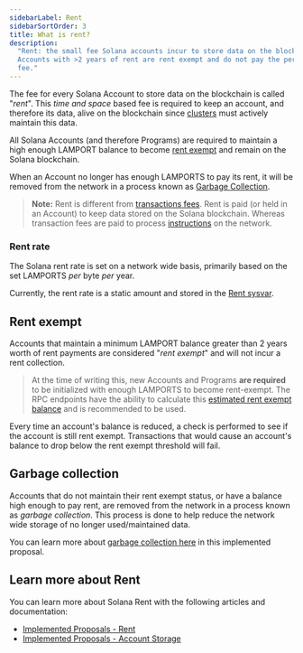 ```yaml
---
sidebarLabel: Rent
sidebarSortOrder: 3
title: What is rent?
description:
  "Rent: the small fee Solana accounts incur to store data on the blockchain.
  Accounts with >2 years of rent are rent exempt and do not pay the periodic
  fee."
---
```


The fee for every Solana Account to store data on the blockchain is called
"_rent_". This _time and space_ based fee is required to keep an account, and
therefore its data, alive on the blockchain since
[clusters](../../cluster/overview.md) must actively maintain this data.

All Solana Accounts (and therefore Programs) are required to maintain a high
enough LAMPORT balance to become [rent exempt](#rent-exempt) and remain on the
Solana blockchain.

When an Account no longer has enough LAMPORTS to pay its rent, it will be
removed from the network in a process known as
[Garbage Collection](#garbage-collection).

> **Note:** Rent is different from
> [transactions fees](../../transaction_fees.md). Rent is paid (or held in an
> Account) to keep data stored on the Solana blockchain. Whereas transaction
> fees are paid to process
> [instructions](../developing/../programming-model/transactions.md#instructions)
> on the network.

### Rent rate

The Solana rent rate is set on a network wide basis, primarily based on the set
LAMPORTS _per_ byte _per_ year.

Currently, the rent rate is a static amount and stored in the
[Rent sysvar](../runtime-facilities/sysvars.md#rent).

## Rent exempt

Accounts that maintain a minimum LAMPORT balance greater than 2 years worth of
rent payments are considered "_rent exempt_" and will not incur a rent
collection.

> At the time of writing this, new Accounts and Programs **are required** to be
> initialized with enough LAMPORTS to become rent-exempt. The RPC endpoints have
> the ability to calculate this
> [estimated rent exempt balance](../../api/http#getminimumbalanceforrentexemption)
> and is recommended to be used.

Every time an account's balance is reduced, a check is performed to see if the
account is still rent exempt. Transactions that would cause an account's balance
to drop below the rent exempt threshold will fail.

## Garbage collection

Accounts that do not maintain their rent exempt status, or have a balance high
enough to pay rent, are removed from the network in a process known as _garbage
collection_. This process is done to help reduce the network wide storage of no
longer used/maintained data.

You can learn more about
[garbage collection here](../../implemented-proposals/persistent-account-storage.md#garbage-collection)
in this implemented proposal.

## Learn more about Rent

You can learn more about Solana Rent with the following articles and
documentation:

- [Implemented Proposals - Rent](../../implemented-proposals/rent.md)
- [Implemented Proposals - Account Storage](../../implemented-proposals/persistent-account-storage.md)
